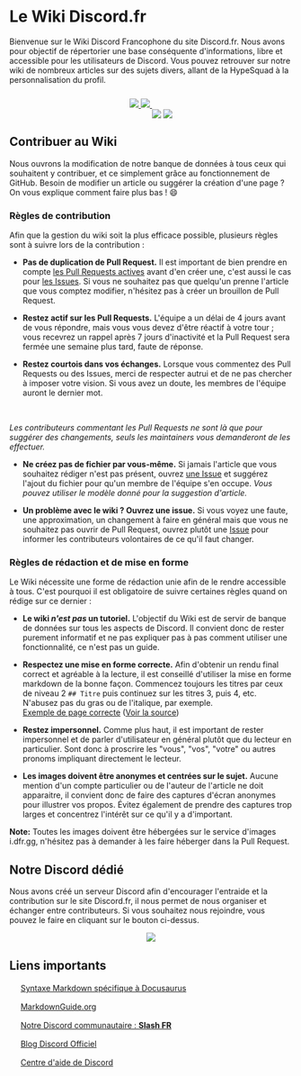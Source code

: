 # Le Wiki Discord.fr

Bienvenue sur le Wiki Discord Francophone du site Discord.fr. Nous avons pour objectif de répertorier une base conséquente d'informations, libre et accessible pour les utilisateurs de Discord. Vous pouvez retrouver sur notre wiki de nombreux articles sur des sujets divers, allant de la HypeSquad à la personnalisation du profil. 

<div align="center">
    <a href="https://discord.com/invite/fr">
        <img src="https://img.shields.io/static/v1?label=Discord&message=Nous%20Rejoindre&color=5865F2&style=for-the-badge&logo=discord"/>
    </a>
    <a href="https://patreon.com/fr">
        <img src="https://img.shields.io/static/v1?label=Patreon&message=Nous%20Soutenir&color=FF424D&style=for-the-badge&logo=patreon"/>
    </a>
    <img src='https://user-images.githubusercontent.com/45918948/156405841-0ebf6804-cde8-4713-b531-b9a6ca18444f.svg#gh-dark-mode-only' align='center' style="padding-top: 30px"/>
    <img src='https://user-images.githubusercontent.com/45918948/156405871-1e19fed9-a223-45ca-ae34-415752c1c3c5.svg#gh-light-mode-only' align='center' style="padding-top: 30px"/>
</div>

## Contribuer au Wiki

Nous ouvrons la modification de notre banque de données à tous ceux qui souhaitent y contribuer, et ce simplement grâce au fonctionnement de GitHub. Besoin de modifier un article ou suggérer la création d'une page ? On vous explique comment faire plus bas ! :smile:

### Règles de contribution
Afin que la gestion du wiki soit la plus efficace possible, plusieurs règles sont à suivre lors de la contribution :

- **Pas de duplication de Pull Request.** Il est important de bien prendre en compte [les Pull Requests actives](https://github.com/discordfr/wiki/pulls) avant d'en créer une, c'est aussi le cas pour [les Issues](https://github.com/discordfr/wiki/issues). Si vous ne souhaitez pas que quelqu'un prenne l'article que vous comptez modifier, n'hésitez pas à créer un brouillon de Pull Request.

- **Restez actif sur les Pull Requests.** L'équipe a un délai de 4 jours avant de vous répondre, mais vous vous devez d'être réactif à votre tour ; vous recevrez un rappel après 7 jours d'inactivité et la Pull Request sera fermée une semaine plus tard, faute de réponse.

- **Restez courtois dans vos échanges.** Lorsque vous commentez des Pull Requests ou des Issues, merci de respecter autrui et de ne pas chercher à imposer votre vision. Si vous avez un doute, les membres de l'équipe auront le dernier mot.

<br />

*Les contributeurs commentant les Pull Requests ne sont là que pour suggérer des changements, seuls les maintainers vous demanderont de les effectuer.*

- **Ne créez pas de fichier par vous-même.** Si jamais l'article que vous souhaitez rédiger n'est pas présent, ouvrez [une Issue](https://github.com/discordfr/wiki/issues/new) et suggérez l'ajout du fichier pour qu'un membre de l'équipe s'en occupe. *Vous pouvez utiliser le modèle donné pour la suggestion d'article.*

- **Un problème avec le wiki ? Ouvrez une issue.** Si vous voyez une faute, une approximation, un changement à faire en général mais que vous ne souhaitez pas ouvrir de Pull Request, ouvrez plutôt une [Issue](https://github.com/discordfr/wiki/issues/new) pour informer les contributeurs volontaires de ce qu'il faut changer.

### Règles de rédaction et de mise en forme 

Le Wiki nécessite une forme de rédaction unie afin de le rendre accessible à tous. C'est pourquoi il est obligatoire de suivre certaines règles quand on rédige sur ce dernier :

- **Le wiki *n'est pas* un tutoriel.** L'objectif du Wiki est de servir de banque de données sur tous les aspects de Discord. Il convient donc de rester purement informatif et ne pas expliquer pas à pas comment utiliser une fonctionnalité, ce n'est pas un guide.

- **Respectez une mise en forme correcte.** Afin d'obtenir un rendu final correct et agréable à la lecture, il est conseillé d'utiliser la mise en forme markdown de la bonne façon. Commencez toujours les titres par ceux de niveau 2 `## Titre` puis continuez sur les titres 3, puis 4, etc. N'abusez pas du gras ou de l'italique, par exemple.<br/>
[Exemple de page correcte](https://dfr.gg/wiki/gestion-serveur/configuration/personnalisation/) ([Voir la source](https://github.com/discordfr/wiki/blob/master/gestion-serveur/configuration/personnalisation.md))

- **Restez impersonnel.** Comme plus haut, il est important de rester impersonnel et de parler d'utilisateur en général plutôt que du lecteur en particulier. Sont donc à proscrire les "vous", "vos", "votre" ou autres pronoms impliquant directement le lecteur.

- **Les images doivent être anonymes et centrées sur le sujet.** Aucune mention d'un compte particulier ou de l'auteur de l'article ne doit apparaitre, il convient donc de faire des captures d'écran anonymes pour illustrer vos propos. Évitez également de prendre des captures trop larges et concentrez l'intérêt sur ce qu'il y a d'important.

**Note:** Toutes les images doivent être hébergées sur le service d'images i.dfr.gg, n'hésitez pas à demander à les faire héberger dans la Pull Request.

## Notre Discord dédié

Nous avons créé un serveur Discord afin d'encourager l'entraide et la contribution sur le site Discord.fr, il nous permet de nous organiser et échanger entre contributeurs. Si vous souhaitez nous rejoindre, vous pouvez le faire en cliquant sur le bouton ci-dessus.

<div align="center">
    <a href="https://discord.com/invite/fkkCXsBrmE">
        <img src="https://img.shields.io/static/v1?label=Discord&message=Serveur%20Discord.fr&color=5865F2&style=for-the-badge&logo=discord"/>
    </a>
</div>

## Liens importants

<img src="https://i.dfr.gg/DhsG.png" height="16px"/> [Syntaxe Markdown spécifique à Docusaurus](https://docusaurus.io/docs/markdown-features)

<img src="https://i.dfr.gg/asjC.png" height="16px"/> [MarkdownGuide.org](https://www.markdownguide.org/)

<img src="https://i.dfr.gg/hG2E.png" height="16px"/> [Notre Discord communautaire : **Slash FR**](https://discord.com/invite/fr)

<img src="https://i.dfr.gg/hG2E.png" height="16px"/> [Blog Discord Officiel](https://discord.com/blog)

<img src="https://i.dfr.gg/hG2E.png" height="16px"/> [Centre d'aide de Discord](https://support.discord.com/hc/en-us)
